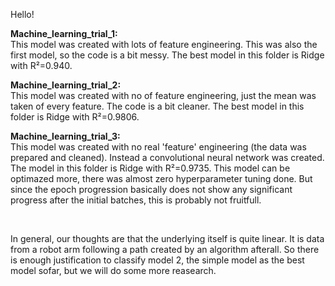 Hello!

**Machine_learning_trial_1:** <br>
This model was created with lots of feature engineering. This was also the first model, so the code is a bit messy.
The best model in this folder is Ridge with R²=0.940.


**Machine_learning_trial_2:** <br>
This model was created with no of feature engineering, just the mean was taken of every feature. The code is a bit cleaner.
The best model in this folder is Ridge with R²=0.9806.
	
**Machine_learning_trial_3:** <br>
This model was created with no real 'feature' engineering (the data was prepared and cleaned). Instead a convolutional neural network was created.
The model in this folder is Ridge with R²=0.9735.
This model can be optimazed more, there was almost zero hyperparameter tuning done. 
But since the epoch progression basically does not show any significant progress after the initial batches, this is probably not fruitfull.

<br>

In general, our thoughts are that the underlying itself is quite linear. It is data from a robot arm following a path created by an algorithm afterall.
So there is enough justification to classify model 2, the simple model as the best model sofar, but we will do some more reasearch. 
